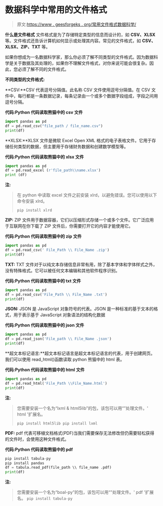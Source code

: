 # 数据科学中常用的文件格式

> 原文:[https://www . geesforgeks . org/常用文件格式数据科学/](https://www.geeksforgeeks.org/commonly-used-file-formats-in-data-science/)

**什么是文件格式**
文件格式是为了存储特定类型的信息而设计的，如 **CSV、XLSX** 等。文件格式还告诉计算机如何显示或处理其内容。常见的文件格式，如 **CSV、XLSX、ZIP、TXT** 等。

如果你想成为一名数据科学家，那么你必须了解不同类型的文件格式。因为数据科学是关于数据及其处理的，如果你不理解文件格式，对你来说可能会很复杂。因此，您必须了解不同的文件格式。

**不同类型的文件格式:**

**CSV:**CSV 代表逗号分隔值。此名称 CSV 文件使用逗号分隔值。在 CSV 文件中，每行都是一条数据记录，每条记录由一个或多个数据字段组成，字段之间用逗号分隔。

**代码:Python 代码读取熊猫中的 csv 文件**

```py
import pandas as pd
df = pd.read_csv("file_path / file_name.csv")
print(df)
```

**XLSX:**XLSX 文件是微软 Excel Open XML 格式的电子表格文件。它用于存储任何类型的数据，但主要用于存储财务数据和创建数学模型等。

**代码:Python 代码读取熊猫中的 xlsx 文件**

```py
import pandas as pd
df = pd.read_excel (r'file_path\\name.xlsx')
print (df)
```

**注:**

> 在 python 中读取 excel 文件之前安装 xlrd，以避免错误。您可以使用以下命令安装 xlrd。
> 
> `pip install xlrd`

**ZIP:** ZIP 文件用于数据容器，它们以压缩形式存储一个或多个文件。它广泛应用于互联网在你下载了 ZIP 文件后，你需要打开它的内容才能使用它。

**代码:Python 代码读取熊猫中的 zip 文件**

```py
import pandas as pd
df = pd.read_csv(' File_Path \\ File_Name .zip')
print(df)
```

**TXT:** TXT 文件对于以纯文本存储信息非常有用，除了基本字体和字体样式之外，没有特殊格式。它可以被任何文本编辑和其他软件程序识别。

**代码:Python 代码读取熊猫中的 txt 文件**

```py
import pandas as pd
df = pd.read_csv('File_Path \\ File_Name .txt')
print(df)
```

**JSON:** JSON 是 JavaScript 对象符号的代表。JSON 是一种标准的基于文本的格式，用于表示基于 JavaScript 对象语法的结构化数据

**代码:Python 代码读取熊猫中的 json 文件**

```py
import pandas as pd
df = pd.read_json('File_path \\ File_Name .json')
print(df)
```

**超文本标记语言:**超文本标记语言是超文本标记语言的代表，用于创建网页。我们可以使用 read_html()函数读取 python 熊猫中的 html 表。

**代码:Python 代码读取熊猫中的 html 文件**

```py
import pandas as pd
df = pd.read_html('File_Path \\File_Name.html')
print(df)
```

**注:**

> 您需要安装一个名为“lxml & html5lib”的包，该包可以用“”处理文件。' html '扩展名。
> 
> `pip install html5lib
> pip install lxml`

**PDF:** pdf 代表可移植文档格式(PDF)当我们需要保存无法修改但仍需要轻松获得的文件时，会使用这种文件格式。

**代码:Python 代码读取熊猫中的 pdf**

```py
pip install tabula-py
pip install pandas
df = tabula.read_pdf(file_path \\ file_name .pdf)
print(df)
```

**注:**

> 您需要安装一个名为“boal-py”的包，该包可以用“”处理文件。' pdf '扩展名。
> `pip install tabula-py`